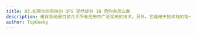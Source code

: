 ```yaml
---
title: 03.如果你的系统的 QPS 突然提升 10 倍你会怎么做
description: 缓存系统是目前几乎所有应用中广泛采用的技术。另外，它适用于技术栈的每一层。例如，在网络领域中，缓存用于 DNS 查找，Web 服务器缓存用于频繁的请求。
author: TopGeeky
---
```


